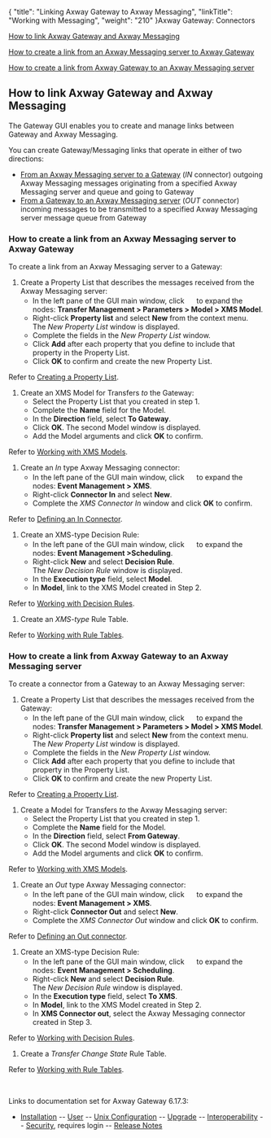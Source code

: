 {
    "title": "Linking Axway Gateway to Axway Messaging",
    "linkTitle": "Working with Messaging",
    "weight": "210"
}<span class="mc-variable axway_variables.Component_Long_Name variable">Axway Gateway</span>: Connectors

[How to link <span class="mc-variable axway_variables.Component_Long_Name variable">Axway Gateway</span> and Axway Messaging](#How_to_link_Gateway_and_Messaging)

[How to create a link from an Axway Messaging server to <span class="mc-variable axway_variables.Component_Long_Name variable">Axway Gateway</span>](#Linking_Messaging_server_to_Gateway)

[How to create a link from <span class="mc-variable axway_variables.Component_Long_Name variable">Axway Gateway</span> to an Axway Messaging server](#Linking_Gateway_to_Messaging_server)

<span id="How_to_link_Gateway_and_Messaging"></span>

## How to link <span class="mc-variable axway_variables.Component_Long_Name variable">Axway Gateway</span> and Axway Messaging

The Gateway GUI enables you to create and manage links between Gateway and Axway Messaging.

You can create Gateway/Messaging links that operate in either of two directions:

-   [From an Axway Messaging server to a Gateway](#Linking_Messaging_server_to_Gateway) (<span style="font-style: italic;">IN</span> connector) outgoing Axway Messaging messages originating from a specified Axway Messaging server and queue and going to Gateway
-   [From a Gateway to an Axway Messaging server](#Linking_Gateway_to_Messaging_server) (<span style="font-style: italic;">OUT</span> connector) incoming messages to be transmitted to a specified Axway Messaging server message queue from Gateway

<span id="Linking_Messaging_server_to_Gateway"></span>

### How to create a link from an Axway Messaging server to <span class="mc-variable axway_variables.Component_Long_Name variable">Axway Gateway</span>

To create a link from an Axway Messaging server to a Gateway:

1.  Create a Property List that describes the messages received from the Axway Messaging server:
    -   In the left pane of the GUI main window, click <img src="/Images/Gateway/expand_marker.gif" width="16" height="16" /> to expand the nodes: <span style="font-weight: bold;">Transfer Management > Parameters > Model > XMS Model</span>.
    -   Right-click <span style="font-weight: bold;">Property list</span> and select <span style="font-weight: bold;">New</span> from the context menu.  
        The <span style="font-style: italic;">New Property List</span> window is displayed.
    -   Complete the fields in the <span style="font-style: italic;">New Property List</span> window.
    -   Click <span style="font-weight: bold;">Add</span> after each property that you define to include that property in the Property List.
    -   Click <span style="font-weight: bold;">OK</span> to confirm and create the new Property List.

Refer to [Creating a Property List](../../../transfers_start_here/parameters_start_here/models_start_here/managing_property_lists#Creating_a_Property_List).

1.  Create an XMS Model for Transfers <span style="font-style: italic;">to</span> the Gateway:
    -   Select the Property List that you created in step 1.
    -   Complete the <span style="font-weight: bold;">Name</span> field for the Model.
    -   In the <span style="font-weight: bold;">Direction</span> field, select <span style="font-weight: bold;">To Gateway</span>.
    -   Click <span style="font-weight: bold;">OK</span>. The second Model window is displayed.
    -   Add the Model arguments and click <span style="font-weight: bold;">OK</span> to confirm.

Refer to [Working with XMS Models](../../../transfers_start_here/parameters_start_here/models_start_here/managing_xms_models).

1.  Create an <span style="font-style: italic;">In</span> type Axway Messaging connector:
    -   In the left pane of the GUI main window, click <img src="/Images/Gateway/expand_marker.gif" width="16" height="16" /> to expand the nodes: <span style="font-weight: bold;">Event Management > XMS</span>.
    -   Right-click <span style="font-weight: bold;">Connector In</span> and select <span style="font-weight: bold;">New</span>.
    -   Complete the <span style="font-style: italic;">XMS Connector In</span> window and click <span style="font-weight: bold;">OK</span> to confirm.

Refer to [Defining an In Connector](../../../managing_events_start_here/creating_an_xms_connector#Defining_IN_connector).

1.  Create an XMS-type Decision Rule:
    -   In the left pane of the GUI main window, click <img src="/Images/Gateway/expand_marker.gif" width="16" height="16" /> to expand the nodes: <span style="font-weight: bold;">Event Management ></span><span style="font-weight: bold;">Scheduling</span>.
    -   Right-click <span style="font-weight: bold;">New</span> and select <span style="font-weight: bold;">Decision Rule</span>.  
        The <span style="font-style: italic;">New Decision Rule</span> window is displayed.
    -   In the <span style="font-weight: bold;">Execution type</span> field, select <span style="font-weight: bold;">Model</span>.
    -   In <span style="font-weight: bold;">Model</span>, link to the XMS Model created in Step 2.

Refer to [Working with Decision Rules](../../../managing_events_start_here/working_with_rule_tables_and_decision_rules(gui)).

1.  Create an <span style="font-style: italic;">XMS-type</span> Rule Table.

Refer to [Working with Rule Tables](../../../managing_events_start_here/working_with_rule_tables_and_decision_rules(gui)).

<span id="Linking_Gateway_to_Messaging_server"></span>

### How to create a link from <span class="mc-variable axway_variables.Component_Long_Name variable">Axway Gateway</span> to an Axway Messaging server

To create a connector from a Gateway to an Axway Messaging server:

1.  Create a Property List that describes the messages received from the Gateway:
    -   In the left pane of the GUI main window, click <img src="/Images/Gateway/expand_marker.gif" width="16" height="16" /> to expand the nodes: <span style="font-weight: bold;">Transfer Management > Parameters > Model > XMS Model</span>.
    -   Right-click <span style="font-weight: bold;">Property list</span> and select <span style="font-weight: bold;">New</span> from the context menu.  
        The <span style="font-style: italic;">New Property List</span> window is displayed.
    -   Complete the fields in the <span style="font-style: italic;">New Property List</span> window.
    -   Click <span style="font-weight: bold;">Add</span> after each property that you define to include that property in the Property List.
    -   Click <span style="font-weight: bold;">OK</span> to confirm and create the new Property List.

Refer to [Creating a Property List](../../../transfers_start_here/parameters_start_here/models_start_here/managing_property_lists#Creating_a_Property_List).

1.  Create a Model for Transfers <span style="font-style: italic;">to</span> the Axway Messaging server:
    -   Select the Property List that you created in step 1.
    -   Complete the <span style="font-weight: bold;">Name</span> field for the Model.
    -   In the <span style="font-weight: bold;">Direction</span> field, select <span style="font-weight: bold;">From Gateway</span>.
    -   Click <span style="font-weight: bold;">OK</span>. The second Model window is displayed.
    -   Add the Model arguments and click <span style="font-weight: bold;">OK</span> to confirm.

Refer to [Working with XMS Models](../../../transfers_start_here/parameters_start_here/models_start_here/managing_xms_models).

1.  Create an <span style="font-style: italic;">Out</span> type Axway Messaging connector:
    -   In the left pane of the GUI main window, click <img src="/Images/Gateway/expand_marker.gif" width="16" height="16" /> to expand the nodes: <span style="font-weight: bold;">Event Management > XMS</span>.
    -   Right-click <span style="font-weight: bold;">Connector Out</span> and select <span style="font-weight: bold;">New</span>.
    -   Complete the <span style="font-style: italic;">XMS Connector Out</span> window and click <span style="font-weight: bold;">OK</span> to confirm.

Refer to [Defining an Out connector](../../../managing_events_start_here/creating_an_xms_connector#Defining_OUT_connector).

1.  Create an XMS-type Decision Rule:
    -   In the left pane of the GUI main window, click <img src="/Images/Gateway/expand_marker.gif" width="16" height="16" /> to expand the nodes: <span style="font-weight: bold;">Event Management > Scheduling</span>.
    -   Right-click <span style="font-weight: bold;">New</span> and select <span style="font-weight: bold;">Decision Rule</span>.  
        The <span style="font-style: italic;">New Decision Rule</span> window is displayed.
    -   In the <span style="font-weight: bold;">Execution type</span> field, select <span style="font-weight: bold;">To XMS</span>.
    -   In <span style="font-weight: bold;">Model</span>, link to the XMS Model created in Step 2.
    -   In <span style="font-weight: bold;">XMS Connector out</span>, select the Axway Messaging connector created in Step 3.

Refer to [Working with Decision Rules](../../../managing_events_start_here/working_with_rule_tables_and_decision_rules(gui)).

1.  Create a <span style="font-style: italic;">Transfer Change State</span> Rule Table.

Refer to [Working with Rule Tables](../../../managing_events_start_here/working_with_rule_tables_and_decision_rules(gui)).

 

Links to documentation set for Axway Gateway <span class="mc-variable axway_variables.Release_Number variable">6.17.3</span>:

-   [Installation](/bundle/Gateway_6173_InstallationGuide_allOS_en_HTML5/page/Content/start_page.htm) -- [User](/bundle/Gateway_6173_UsersGuide_allOS_en_HTML5/page/Content/start_page.htm) -- [Unix Configuration](/bundle/Gateway_6173_ConfigurationGuide_UNIX_en_HTML5/page/Content/start_page.htm) -- [Upgrade](/bundle/Gateway_6173_UpgradeGuide_allOS_en_HTML5/page/Content/start_page.htm) -- [Interoperability](/bundle/Gateway_6173_InteroperabilityGuide_allOS_en_HTML5/page/Content/start_page.htm) -- [Security](/bundle/Gateway_6173_SecurityGuide_allOS_en_HTML5/page/Content/start_page.htm), requires login -- [Release Notes](/bundle/Gateway_6173_ReleaseNotes_allOS_en_HTML5/page/Content/Gateway_ReleaseNotes_allOS_en.htm)
